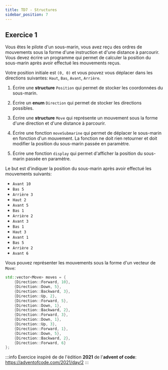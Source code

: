 ```yaml
---
title: TD7 - Structures
sidebar_position: 7
---
```


## Exercice 1

Vous êtes le pilote d'un sous-marin, vous avez reçu des ordres de mouvements sous la forme d'une instruction et d'une distance à parcourir. Vous devez écrire un programme qui permet de calculer la position du sous-marin après avoir effectué les mouvements reçus.

Votre position initiale est `(0, 0)` et vous pouvez vous déplacer dans les directions suivantes: `Haut`, `Bas`, `Avant`, `Arrière`.

1. Écrire une **structure** `Position` qui permet de stocker les coordonnées du sous-marin.

2. Écrire un **enum** `Direction` qui permet de stocker les directions possibles.

3. Écrire une **structure** `Move` qui représente un mouvement sous la forme d'une direction et d'une distance à parcourir.

4. Écrire une fonction `moveSubmarine` qui permet de déplacer le sous-marin en fonction d'un mouvement. La fonction ne doit rien retourner et doit modifier la position du sous-marin passée en paramètre.

5. Écrire une fonction `display` qui permet d'afficher la position du sous-marin passée en paramètre.

Le but est d'indiquer la position du sous-marin après avoir effectué les mouvements suivants:

- `Avant 10`
- `Bas 5`
- `Arrière 3`
- `Haut 2`
- `Avant 5`
- `Bas 1`
- `Arrière 2`
- `Avant 3`
- `Bas 1`
- `Haut 3`
- `Avant 1`
- `Bas 5`
- `Arrière 2`
- `Avant 6`

Vous pouvez représenter les mouvements sous la forme d'un vecteur de `Move`:

```cpp
std::vector<Move> moves = {
    {Direction::Forward, 10},
    {Direction::Down, 5},
    {Direction::Backward, 3},
    {Direction::Up, 2},
    {Direction::Forward, 5},
    {Direction::Down, 1},
    {Direction::Backward, 2},
    {Direction::Forward, 3},
    {Direction::Down, 1},
    {Direction::Up, 3},
    {Direction::Forward, 1},
    {Direction::Down, 5},
    {Direction::Backward, 2},
    {Direction::Forward, 6}
};
```

:::info
Exercice inspiré de de l'édition **2021** de l'**advent of code**: https://adventofcode.com/2021/day/2
:::